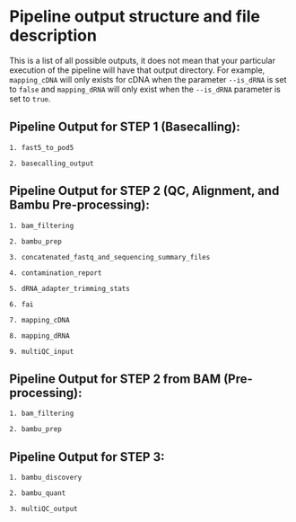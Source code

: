 # Pipeline output structure and file description

This is a list of all possible outputs, it does not mean that your particular execution of the pipeline will have that output directory. For example, `mapping_cDNA` will only exists for 
cDNA when the parameter `--is_dRNA` is set to `false` and `mapping_dRNA` will only exist when the `--is_dRNA` parameter is set to `true`.


## Pipeline Output for STEP 1 (Basecalling):

    1. fast5_to_pod5

    2. basecalling_output


## Pipeline Output for STEP 2 (QC, Alignment, and Bambu Pre-processing):
    
    1. bam_filtering

    2. bambu_prep

    3. concatenated_fastq_and_sequencing_summary_files

    4. contamination_report

    5. dRNA_adapter_trimming_stats

    6. fai

    7. mapping_cDNA

    8. mapping_dRNA

    9. multiQC_input   



## Pipeline Output for STEP 2 from BAM (Pre-processing):


    1. bam_filtering

    2. bambu_prep


## Pipeline Output for STEP 3:

    1. bambu_discovery

    2. bambu_quant

    3. multiQC_output
